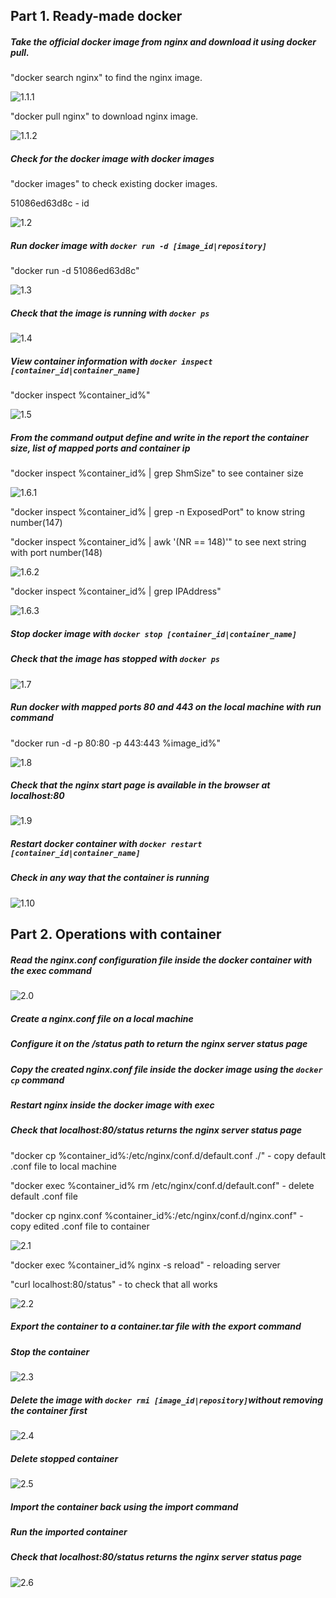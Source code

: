 ## Part 1. Ready-made docker

##### Take the official docker image from nginx and download it using docker pull.

"docker search nginx" to find the nginx image.

![1.1.1](img/docker-search.PNG)

"docker pull nginx" to download nginx image.

![1.1.2](img/docker-pull.PNG)

##### Check for the docker image with docker images

"docker images" to check existing docker images.

51086ed63d8c - id

![1.2](img/docker-image.PNG)

##### Run docker image with `docker run -d [image_id|repository]`

"docker run -d 51086ed63d8c"

![1.3](img/docker-run1.PNG)

##### Check that the image is running with `docker ps`

![1.4](img/docker-ps.PNG)

##### View container information with `docker inspect [container_id|container_name]`

"docker inspect %container_id%"

![1.5](img/docker-inspect.PNG)

##### From the command output define and write in the report the container size, list of mapped ports and container ip

"docker inspect %container_id% | grep ShmSize" to see container size

![1.6.1](img/inspect-size.PNG)

"docker inspect %container_id% | grep -n ExposedPort" to know string number(147)

"docker inspect %container_id% | awk '(NR == 148)'" to see next string with port number(148)

![1.6.2](img/inspect-port.PNG)

"docker inspect %container_id% | grep IPAddress"

![1.6.3](img/inspect-ip.PNG)

##### Stop docker image with `docker stop [container_id|container_name]`
##### Check that the image has stopped with `docker ps`

![1.7](img/docker_stop_ps.PNG)

##### Run docker with mapped ports 80 and 443 on the local machine with *run* command

"docker run -d -p 80:80 -p 443:443 %image_id%"

![1.8](img/port_run.PNG)

##### Check that the **nginx** start page is available in the browser at *localhost:80*

![1.9](img/localhost_check.PNG)

##### Restart docker container with `docker restart [container_id|container_name]`
##### Check in any way that the container is running

![1.10](img/docker-restart.PNG)

## Part 2. Operations with container

##### Read the *nginx.conf* configuration file inside the docker container with the *exec* command

![2.0](img/nginx_conf.PNG)

##### Create a *nginx.conf* file on a local machine
##### Configure it on the */status* path to return the **nginx** server status page
##### Copy the created *nginx.conf* file inside the docker image using the `docker cp` command
##### Restart **nginx** inside the docker image with *exec*
##### Check that *localhost:80/status* returns the **nginx** server status page

"docker cp %container_id%:/etc/nginx/conf.d/default.conf ./" - copy default .conf file to local machine

"docker exec %container_id% rm /etc/nginx/conf.d/default.conf" - delete default .conf file

"docker cp nginx.conf %container_id%:/etc/nginx/conf.d/nginx.conf" - copy edited .conf file to container

![2.1](img/new_nginx_conf.PNG)

"docker exec %container_id% nginx -s reload" - reloading server

"curl localhost:80/status" - to check that all works

![2.2](img/curl_status.PNG)


##### Export the container to a *container.tar* file with the *export* command
##### Stop the container

![2.3](img/container_tar.PNG)

##### Delete the image with `docker rmi [image_id|repository]`without removing the container first

![2.4](img/docker_rmi.PNG)

##### Delete stopped container

![2.5](img/removed_container.PNG)

##### Import the container back using the *import* command
##### Run the imported container
##### Check that *localhost:80/status* returns the **nginx** server status page

![2.6](img/docker_import_run_curl.PNG)
